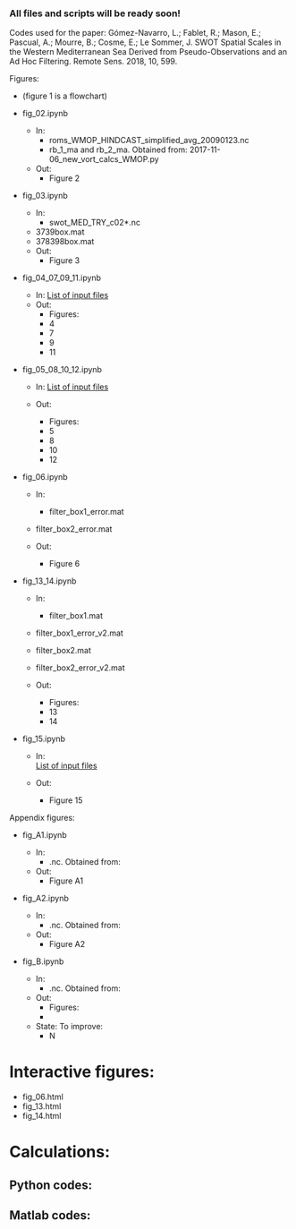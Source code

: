 ### All files and scripts will be ready soon!

Codes used for the paper: Gómez-Navarro, L.; Fablet, R.; Mason, E.; Pascual, A.; Mourre, B.; Cosme, E.; Le Sommer, J. SWOT Spatial Scales in the Western Mediterranean Sea Derived from Pseudo-Observations and an Ad Hoc Filtering. Remote Sens. 2018, 10, 599.  

Figures:

- (figure 1 is a flowchart)

- fig_02.ipynb
    - In:
        - roms_WMOP_HINDCAST_simplified_avg_20090123.nc
        - rb_1_ma and rb_2_ma.  Obtained from: 2017-11-06_new_vort_calcs_WMOP.py
    - Out: 
        - Figure 2

- fig_03.ipynb 
    - In:
        - swot_MED_TRY_c02*.nc
	- 3739box.mat
	- 378398box.mat
    - Out: 
        - Figure 3
            
- fig_04_07_09_11.ipynb

    - In: [List of input files](input_files/list_fig_04_07_09_11.md)
    - Out: 
        - Figures:
		- 4
		- 7
		- 9
		- 11

- fig_05_08_10_12.ipynb
    - In:  [List of input files](/input_files/list_fig_05_08_10_12.md)

    - Out: 
        - Figures:
		- 5
		- 8
		- 10
		- 12
        
- fig_06.ipynb
    - In: 
        - filter_box1_error.mat
	- filter_box2_error.mat
	
    - Out: 
        - Figure 6
           
- fig_13_14.ipynb
    - In: 
        - filter_box1.mat
	- filter_box1_error_v2.mat
	- filter_box2.mat
	- filter_box2_error_v2.mat
	
    - Out: 
        - Figures:
		- 13
		- 14
        
- fig_15.ipynb
    - In:	
	[List of input files](input_files/list_fig_015.md)
	
    - Out: 
        - Figure 15
	
Appendix figures:

- fig_A1.ipynb
    - In:
        - .nc. Obtained from:
    - Out: 
        - Figure A1
	
- fig_A2.ipynb
    - In:
        - .nc. Obtained from:
    - Out: 
        - Figure A2
        
- fig_B.ipynb
    - In:
        - .nc. Obtained from:
    - Out: 
        - Figures:
		- 
    - State: To improve:
        - N
# Interactive figures:

- fig_06.html
- fig_13.html
- fig_14.html

# Calculations:

## Python codes:


## Matlab codes:


